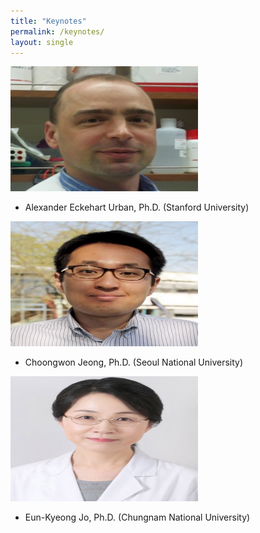 ```yaml
---
title: "Keynotes"
permalink: /keynotes/
layout: single
---
```


<img src="doc_urban.png" alt="Description" width="300" height="200">

- Alexander Eckehart Urban, Ph.D. (Stanford University)

<img src="./doc_choongwon.png" alt="Description" width="300" height="200">

- Choongwon Jeong, Ph.D. (Seoul National University)

<img src="./doc_eunkyeong.png" alt="Description" width="300" height="200">

- Eun-Kyeong Jo, Ph.D. (Chungnam National University)
